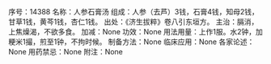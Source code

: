 序号：14388
名称：人参石膏汤
组成：人参（去芦）3钱，石膏4钱，知母2钱，甘草1钱，黄芩1钱，杏仁1钱。
出处：《济生拔粹》卷八引东垣方。
主治：膈消，上焦燥渴，不欲多食。
加减：None
功效：None
用法用量：上作1服。水2钟，加粳米1撮，煎至1钟，不拘时候。
制备方法：None
临床应用：None
各家论述：None
用药禁忌：None
附注：None
